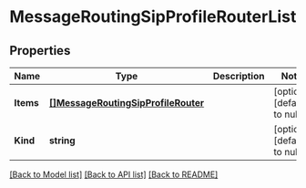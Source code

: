 # MessageRoutingSipProfileRouterList

## Properties
Name | Type | Description | Notes
------------ | ------------- | ------------- | -------------
**Items** | [**[]MessageRoutingSipProfileRouter**](messageRouting_sip_profile_router.md) |  | [optional] [default to null]
**Kind** | **string** |  | [optional] [default to null]

[[Back to Model list]](../README.md#documentation-for-models) [[Back to API list]](../README.md#documentation-for-api-endpoints) [[Back to README]](../README.md)


